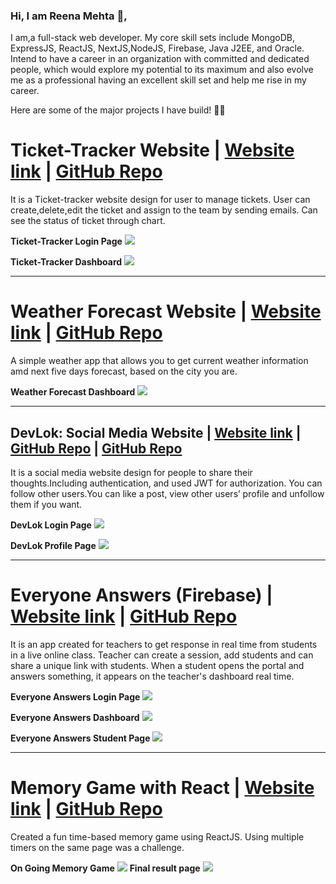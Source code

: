  ### Hi, I am  Reena Mehta 👋,
 I am,a full-stack web developer. My core skill sets include MongoDB, ExpressJS, ReactJS, NextJS,NodeJS, Firebase, Java J2EE, and Oracle. Intend to have a career in an organization with committed and dedicated people, which would explore my potential to its maximum and also evolve me as a professional having an excellent skill set and help me rise in my career.

Here are some of the major projects I have build! 🚀🚀

# Ticket-Tracker Website | [Website link](https://next-auth-mongo-db.vercel.app/) | [GitHub Repo](https://github.com/mehtaReena/next-auth-mongoDB)
It is a Ticket-tracker website design for user to manage tickets.
User can create,delete,edit the ticket and assign to the team by sending emails.
Can see the status of ticket through chart.
    
   **Ticket-Tracker Login Page**
![](./images/loginTracker.png)

**Ticket-Tracker Dashboard**
![](./images/TicketDsahboard2.png)

<hr/>

# Weather Forecast Website | [Website link](https://nifty-pasteur-ce5134.netlify.app/) | [GitHub Repo](https://github.com/mehtaReena/react-high-chart)
A simple weather app that allows you to get current weather information amd next five days forecast, based on the city you are.
    
   **Weather Forecast Dashboard**
![](./images/weatherDashborad.png)

<hr/>

## DevLok: Social Media Website | [Website link](https://app.netlify.com/sites/friendly-blackwell-086f20/overview) | [GitHub Repo](https://github.com/mehtaReena/Social-Media-Backend) | [GitHub Repo](https://github.com/mehtaReena/SocialMediaFrontend)


It is a social media website design for people to share their thoughts.Including authentication, and used JWT for authorization. You can follow other users.You can like a post, view other users’ profile and unfollow them if you want.
    
   **DevLok Login Page**
![](./images/devLokLogin.PNG)

**DevLok Profile Page**
![](./images/feedpage.PNG)

<hr/>

# Everyone Answers (Firebase) | [Website link](https://modest-fermi-16f868.netlify.app) | [GitHub Repo](https://github.com/mehtaReena/Capstone-Project)
It is an app created for teachers to get response in real time from students in a live online class.
Teacher can create a session, add students and can share a unique link with students.
When a student opens the portal and answers something, it appears on the teacher's dashboard real time.

**Everyone Answers Login Page**
![](./images/loginPage.PNG)

**Everyone Answers Dashboard**
![](./images/dashboard.PNG)


**Everyone Answers Student Page**
![](./images/studentpage.PNG)

<hr/>

# Memory Game with React | [Website link](https://heuristic-snyder-bb76cf.netlify.app) | [GitHub Repo](https://github.com/McLaren-College/day-23-memory-game-project-mehtaReena)
Created a fun time-based memory game using ReactJS.
Using multiple timers on the same page was a challenge.

**On Going Memory Game**
![](./images/memogame.PNG)
**Final result  page**
![](./images/memogameresult.PNG)

